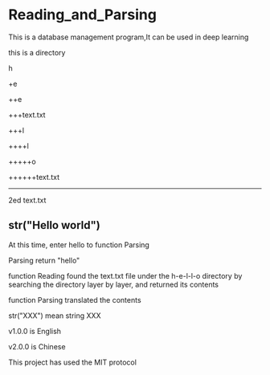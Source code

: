 # Reading_and_Parsing
This is a database management program,It can be used in deep learning

this is a directory

h

+e

++e

+++text.txt

+++l

++++l

+++++o

++++++text.txt

-----
2ed text.txt

str("Hello world")
-----

At this time, enter hello to function Parsing

Parsing return "hello"

function Reading found the text.txt file under the h-e-l-l-o directory by searching the directory layer by layer, and returned its contents

function Parsing translated the contents

str("XXX") mean string XXX

v1.0.0 is English

v2.0.0 is Chinese

This project has used the MIT protocol
